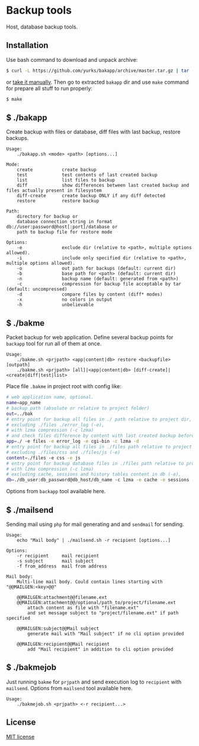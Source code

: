 # Backup tools

Host, database backup tools.

## Installation

Use bash command to download and unpack archive: 

```bash
$ curl -L https://github.com/yurks/bakapp/archive/master.tar.gz | tar --transform "s/-master//" -xvzf -
```

or [take it manually](https://github.com/yurks/bakapp/archive/master.tar.gz).
Then go to extracted `bakapp` dir and use `make` command for prepare all stuff to run properly:

```bash
$ make
```


## $ ./bakapp

Create backup with files or database, diff files with last backup, restore backups.

```
Usage:
    ./bakapp.sh <mode> <path> [options...]

Mode:
    create           create backup
    test             test contents of last created backup
    list             list files to backup
    diff             show differences between last created backup and files actually present in filesystem
    diff-create      create backup ONLY if any diff detected
    restore          restore backup

Path:
    directory for backup or
    database connection string in format db://user:password@host[:port]/database or
    path to backup file for restore mode

Options:
    -e               exclude dir (relative to <path>, multiple options allowed).
    -i               include only specified dir (relative to <path>, multiple options allowed).
    -o               out path for backups (default: current dir)
    -b               base path for <path> (default: current dir)
    -n               backup name (default: generated from <path>)
    -c               compression for backup file acceptable by tar (default: uncompressed)
    -d               compare files by content (diff* modes)
    -x               no colors in output
    -h               unbelievable
```


## $ ./bakme

Packet backup for web application.
Define several backup points for `backapp` tool for run all of them at once.

```
Usage:
    ./bakme.sh <prjpath> <app|content|db> restore <backupfile> [outpath]
    ./bakme.sh <prjpath> [all]|<app|content|db> [diff-create]|<create|diff|test|list>
```

Place file `.bakme` in project root with config like:

```bash
# web application name, optional.
name=app_name
# backup path (absolute or relative to project folder)
out=../bak
# entry point for backup all files in ./ path relative to project dir,
# excluding ./files ./error_log (-e),
# with lzma compression (-c lzma) 
# and check files difference by content with last created backup before creating (-d)
app=./ -e files -e error_log -e cgi-bin -c lzma -d
# entry point for backup all files in ./files path relative to project dir,
# excluding ./files/css and ./files/js (-e)
content=./files -e css -e js
# entry point for backup database files in ./files path relative to project dir, excluding ./files/css and ./files/js
# with lzma compression (-c lzma)
# excluding cache, sessions and history tables content in db (-e),
db=./db_user:db_password@db_host/db_name -c lzma -e cache -e sessions -e history
```

Options from `backapp` tool available here.


## $ ./mailsend

Sending mail using `php` for mail generating and and `sendmail` for sending.

```
Usage:
    echo "Mail body" | ./mailsend.sh -r recipient [options...]

Options:
    -r recipient     mail recipient
    -s subject       mail subject
    -f from_address  mail from address

Mail body:
    Multi-line mail body. Could contain lines starting with "@@MAILGEN:<key>@@"

    @@MAILGEN:attachment@@filename.ext
    @@MAILGEN:attachment@@/optional/path_to/project/filename.ext
        attach content as file with "filename.ext"
        and set message subject to "project/filename.ext" if path specified

    @@MAILGEN:subject@@Mail subject
        generate mail with "Mail subject" if no cli option provided

    @@MAILGEN:recipient@@Mail recipient
        add "Mail recipient" in addition to cli option provided

```


## $ ./bakmejob

Just running `bakme` for `prjpath` and send execution log to `recipient` with `mailsend`.
Options from `mailsend` tool available here.

```
Usage:
    ./bakmejob.sh <prjpath> <-r recipient...>
```


## License

[MIT license](LICENSE)
